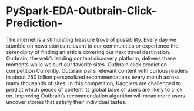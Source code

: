 # PySpark-EDA-Outbrain-Click-Prediction-
The internet is a stimulating treasure trove of possibility. Every day we stumble on news stories relevant to our communities or experience the serendipity of finding an article covering our next travel destination. Outbrain, the web’s leading content discovery platform, delivers these moments while we surf our favorite sites.  Outbrain click prediction competition  Currently, Outbrain pairs relevant content with curious readers in about 250 billion personalized recommendations every month across many thousands of sites. In this competition, Kagglers are challenged to predict which pieces of content its global base of users are likely to click on. Improving Outbrain’s recommendation algorithm will mean more users uncover stories that satisfy their individual tastes.
